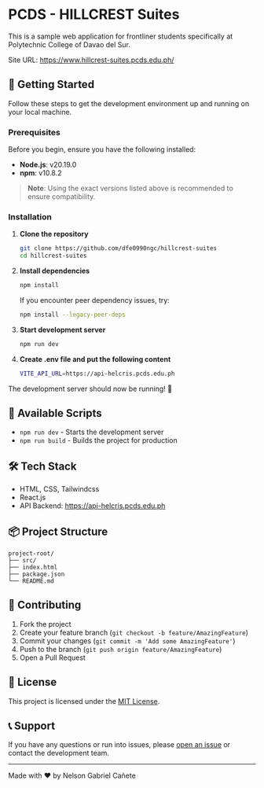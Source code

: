 # PCDS - HILLCREST Suites

This is a sample web application for frontliner students specifically at Polytechnic College of Davao del Sur.

Site URL: https://www.hillcrest-suites.pcds.edu.ph/

## 🚀 Getting Started

Follow these steps to get the development environment up and running on your local machine.

### Prerequisites

Before you begin, ensure you have the following installed:

- **Node.js**: v20.19.0
- **npm**: v10.8.2

> **Note**: Using the exact versions listed above is recommended to ensure compatibility.

### Installation

1. **Clone the repository**
   ```bash
   git clone https://github.com/dfe0990ngc/hillcrest-suites
   cd hillcrest-suites
   ```

2. **Install dependencies**
   ```bash
   npm install
   ```
   
   If you encounter peer dependency issues, try:
   ```bash
   npm install --legacy-peer-deps
   ```

3. **Start development server**
   ```bash
   npm run dev
   ```
4. **Create .env file and put the following content**
   ```bash
   VITE_API_URL=https://api-helcris.pcds.edu.ph
   ```

The development server should now be running! 🎉

## 📝 Available Scripts

- `npm run dev` - Starts the development server
- `npm run build` - Builds the project for production

## 🛠️ Tech Stack

- HTML, CSS, Tailwindcss
- React.js
- API Backend: https://api-helcris.pcds.edu.ph

## 📦 Project Structure

```
project-root/
├── src/
├── index.html
├── package.json
└── README.md
```

## 🤝 Contributing

1. Fork the project
2. Create your feature branch (`git checkout -b feature/AmazingFeature`)
3. Commit your changes (`git commit -m 'Add some AmazingFeature'`)
4. Push to the branch (`git push origin feature/AmazingFeature`)
5. Open a Pull Request

## 📄 License

This project is licensed under the [MIT License](LICENSE).

## 📞 Support

If you have any questions or run into issues, please [open an issue](issues) or contact the development team.

---

Made with ❤️ by Nelson Gabriel Cañete